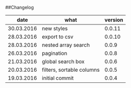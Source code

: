 ##Changelog

| date       |      what                 | version |
|------------|---------------------------|---------|
| 30.03.2016 | new styles                | 0.0.11  |
| 28.03.2016 | export to csv             | 0.0.10  |
| 28.03.2016 | nested array search       | 0.0.9   |
| 26.03.2016 | pagination                | 0.0.8   |
| 21.03.2016 | global search box         | 0.0.6   |
| 20.03.2016 | filters, sortable columns | 0.0.5   |
| 19.03.2016 | initial commit            | 0.0.4   |